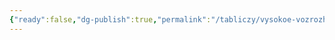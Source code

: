 ```yaml
---
{"ready":false,"dg-publish":true,"permalink":"/tabliczy/vysokoe-vozrozhdenie/madonna-s-mladenczem-i-ioannom-krestitelem/","dgPassFrontmatter":true}
---
```




